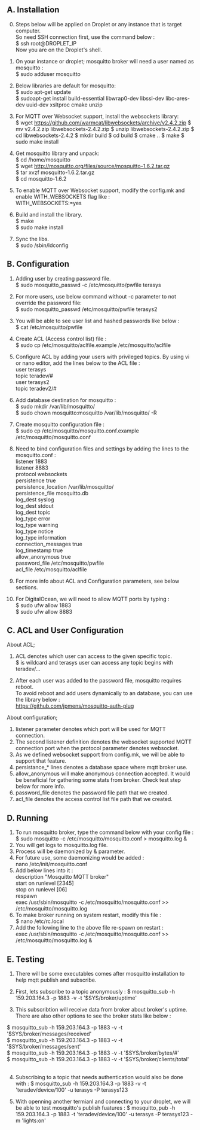 ## A. Installation

0. Steps below will be applied on Droplet or any instance that is target computer. <br />
So need SSH connection first, use the command below :<br />
$ ssh root@DROPLET_IP<br />
Now you are on the Droplet's shell.<br />

1. On your instance or droplet; mosquitto broker will need a user named as mosquitto :<br />
$ sudo adduser mosquitto<br />

2. Below libraries are default for mosquitto: <br />
$ sudo apt-get update<br />
$ sudoapt-get install build-essential libwrap0-dev libssl-dev libc-ares-dev uuid-dev xsltproc cmake unzip<br /> 

3. For MQTT over Websocket support, install the websockets library:<br />
$ wget https://github.com/warmcat/libwebsockets/archive/v2.4.2.zip
$ mv v2.4.2.zip libwebsockets-2.4.2.zip
$ unzip libwebsockets-2.4.2.zip
$ cd libwebsockets-2.4.2
$ mkdir build
$ cd build
$ cmake ..
$ make
$ sudo make install

4. Get mosquitto library and unpack:<br />
$ cd /home/mosquitto<br />
$ wget http://mosquitto.org/files/source/mosquitto-1.6.2.tar.gz<br />
$ tar xvzf mosquitto-1.6.2.tar.gz<br />
$ cd mosquitto-1.6.2<br />

5. To enable MQTT over Websocket support, modify the config.mk and enable WITH_WEBSOCKETS flag like :<br />
WITH_WEBSOCKETS:=yes<br />

6. Build and install the library.<br />
$ make<br />
$ sudo make install<br />

7. Sync the libs.<br />
$ sudo /sbin/ldconfig<br />


## B. Configuration

1. Adding user by creating password file.<br />
$ sudo mosquitto_passwd -c /etc/mosquitto/pwfile terasys<br />

2. For more users, use below command without -c parameter to not override the password file:<br />
$ sudo mosquitto_passwd /etc/mosquitto/pwfile terasys2<br />

3. You will be able to see user list and hashed passwords like below :<br />
$ cat /etc/mosquitto/pwfile<br />

4. Create ACL (Access control list) file :<br />
$ sudo cp /etc/mosquitto/aclfile.example /etc/mosquitto/aclfile<br />

5. Configure ACL by adding your users with privileged topics. By using vi or nano editor, add the lines below to the ACL file :<br />
user terasys<br />
topic teradev/#<br />
user terasys2<br />
topic teradev2/#<br />

6. Add database destination for mosquitto :<br />
$ sudo mkdir /var/lib/mosquitto/<br />
$ sudo chown mosquitto:mosquitto /var/lib/mosquitto/ -R<br />

7. Create mosquitto configuration file :<br />
$ sudo cp /etc/mosquitto/mosquitto.conf.example /etc/mosquitto/mosquitto.conf<br />

8. Need to bind configuration files and settings by adding the lines to the mosquitto.conf :<br />
listener 1883<br />
listener 8883<br />
protocol websockets<br />
persistence true<br />
persistence_location /var/lib/mosquitto/<br />
persistence_file mosquitto.db<br />
log_dest syslog<br />
log_dest stdout<br />
log_dest topic<br />
log_type error<br />
log_type warning<br />
log_type notice<br />
log_type information<br />
connection_messages true<br />
log_timestamp true<br />
allow_anonymous true<br />
password_file /etc/mosquitto/pwfile<br />
acl_file /etc/mosquitto/aclfile<br />

9. For more info about ACL and Configuration parameters, see below sections.<br />
10. For DigitalOcean, we will need to allow MQTT ports by typing :<br />
$ sudo ufw allow 1883<br />
$ sudo ufw allow 8883<br />

## C. ACL and User Configuration

About ACL;<br />

1. ACL denotes which user can access to the given specific topic. <br />
$ is wildcard and terasys user can access any topic begins with teradev/...<br />

2. After each user was added to the password file, mosquitto requires reboot. <br />
To avoid reboot and add users dynamically to an database, you can use the library below :<br />
https://github.com/jpmens/mosquitto-auth-plug<br />

About configuration;<br />

1. listener parameter denotes which port will be used for MQTT connection.
2. The second listener definition denotes the websocket supported MQTT connection port when the protocol parameter denotes websocket.
3. As we defined websocket support from config.mk, we will be able to support that feature.
4. persistance_* lines denotes a database space where mqtt broker use.
5. allow_anonymous will make anonymous connection accepted. It would be beneficial for gathering some stats from broker. Check test step below for more info.
6. password_file denotes the password file path that we created.
7. acl_file denotes the access control list file path that we created.


## D. Running

1. To run mosquitto broker, type the command below with your config file :
$ sudo mosquitto -c /etc/mosquitto/mosquitto.conf > mosquitto.log &<br />
2. You will get logs to mosquitto.log file.<br />
3. Process will be daemonized by & parameter.<br />
4. For future use, some daemonizing would be added :<br />
nano /etc/init/mosquitto.conf<br />
5. Add below lines into it :<br />
description "Mosquitto MQTT broker"<br />
start on runlevel [2345]<br />
stop on runlevel [06]<br />
respawn<br />
exec /usr/sbin/mosquitto -c /etc/mosquitto/mosquitto.conf >> /etc/mosquitto/mosquitto.log<br />
6. To make broker running on system restart, modify this file :<br />
$ nano /etc/rc.local<br />
7. Add the following line to the above file re-spawn on restart :<br />
exec /usr/sbin/mosquitto -c /etc/mosquitto/mosquitto.conf >> /etc/mosquitto/mosquitto.log &<br />


## E. Testing

1. There will be some executables comes after mosquitto installation to help mqtt publish and subscribe.
2. First, lets subscribe to a topic anonymously :
$ mosquitto_sub -h 159.203.164.3 -p 1883 -v -t '$SYS/broker/uptime'<br />

3. This subscribtion will receive data from broker about broker's uptime. There are also other options to see the broker stats like below :

$ mosquitto_sub -h 159.203.164.3 -p 1883 -v -t '$SYS/broker/messages/received'<br />
$ mosquitto_sub -h 159.203.164.3 -p 1883 -v -t '$SYS/broker/messages/sent'<br />
$ mosquitto_sub -h 159.203.164.3 -p 1883 -v -t '$SYS/broker/bytes/#'<br />
$ mosquitto_sub -h 159.203.164.3 -p 1883 -v -t '$SYS/broker/clients/total'<br /><br />

4. Subscribing to a topic that needs authentication would also be done with :
$ mosquitto_sub -h 159.203.164.3 -p 1883 -v -t 'teradev/device/100' -u terasys -P terasys123<br />

5. With openning another termianl and connecting to your droplet, we will be able to test mosquitto's publish fuatures :
$ mosquitto_pub -h 159.203.164.3 -p 1883 -t 'teradev/device/100' -u terasys -P terasys123 -m 'lights:on'<br />


